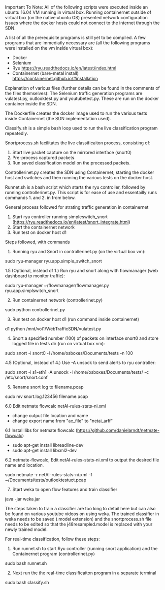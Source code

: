 Important To Note:
All of the following scripts were executed inside an ubuntu 16.04 VM running in virtual box. Running containernet outside of virtual box (on the native ubuntu OS) presented network configuration issues where the docker hosts could not connect to the internet through the SDN. 

A list of all the prerequisite programs is still yet to be compiled. A few programs that are immediatly necessary are (all the following programs were installed on the vm inside virtual box):
- Docker
- Selenium
- Ryu https://ryu.readthedocs.io/en/latest/index.html
- Containernet (bare-metal install) https://containernet.github.io/#installation

Explanation of various files (further details can be found in the comments of  the files themselves):
The Selenium traffic generation programs are vulatest.py, outlooktest.py and youtubetest.py. 
These are run on the docker container inside the SDN.

The Dockerfile creates the docker image used to run the various tests inside Containernet (the SDN implementation used).

Classify.sh is a simple bash loop used to run the live classification program repeatedly.

Snortprocess.sh facilitates the live classificaiton process, consisting of:
  1. Start live packet capture on the mirrored interface (snort0)
  2. Pre-process captured packets
  3. Run saved classification model on the processed packets.

Controllerinet.py creates the SDN using Containernet, starting the docker host and switches and then running the various tests on the docker host.

Runnet.sh is a bash script which starts the ryu controller, followed by running controllerinet.py.
This script is for ease of use and essentailly runs commands 1. and 2. in from below.

General process followed for strating traffic generation in containernet
1. Start ryu controller running simpleswitch_snort (https://ryu.readthedocs.io/en/latest/snort_integrate.html)
2. Start the containernet network
3. Run test on docker host d1

Steps followed, with commands
1. Running ryu and Snort in controllerinet.py (on the virtual box vm):

sudo ryu-manager ryu.app.simple_switch_snort

1.5 (Optional, instead of 1.) Run ryu and snort along with flowmanager (web dashboard to monitor traffic):

sudo ryu-manager ~/flowmanager/flowmanager.py ryu.app.simplswitch_snort

2. Run containernet network (controllerinet.py)

sudo python controllerinet.py

3. Run test on docker host d1 (run command inside containernet)

d1 python /mnt/vol1/WebTrafficSDN/vulatest.py

4. Snort a specified number (100) of packets on interface snort0 and store logged file in tests dir (run on virtual box vm):

sudo snort -i snort0 -l /home/osboxes/Documents/tests -n 100

4.5 (Optional, instead of 4.) Use -A unsock to send alerts to ryu controller:

sudo snort -i s1-eth1 -A unsock -l /home/osboxes/Documents/tests/ -c /etc/snort/snort.conf

5. Rename snort log to filename.pcap

sudo mv snort.log.123456 filename.pcap

6.0 Edit netmate flowcalc netAI-rules-stats-ni.xml
- change output file location and name
- change export name from "ac_file" to "netai_arff"

6.1 Install libs for netmate flowcalc (https://github.com/danielarndt/netmate-flowcalc)
- sudo apt-get install libreadline-dev
- sudo apt-get install libxml2-dev

6.2 netmate-flowcalc, Edit netAI-rules-stats-ni.xml to output the desired file name and location.

sudo netmate -r netAI-rules-stats-ni.xml -f ~/Documents/tests/outlooktestuct.pcap 

7. Start weka to open flow features and train classifier

java -jar weka.jar

The steps taken to train a classifier are too long to detail here but can also be found on various youtube videos on using weka.
The trained classifier in weka needs to be saved (.model extension) and the snortprocess.sh file needs to be edited so that the j48resampled.model is replaced with your newly trained model.


For real-time classification, follow these steps:
1. Run runnet.sh to start Ryu controller (running snort application) and the Containernet program (controllerinet.py)

sudo bash runnet.sh

2. Next run the the real-time classificaiton program in a separate terminal

sudo bash classify.sh
